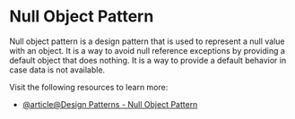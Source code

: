 # Null Object Pattern

Null object pattern is a design pattern that is used to represent a null value with an object. It is a way to avoid null reference exceptions by providing a default object that does nothing. It is a way to provide a default behavior in case data is not available.

Visit the following resources to learn more:

- [@article@Design Patterns - Null Object Pattern](https://www.tutorialspoint.com/design_pattern/null_object_pattern.htm)